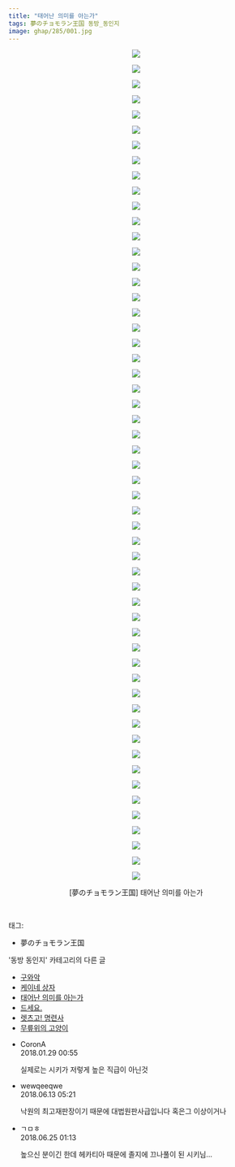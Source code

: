 ```yaml
---
title: "태어난 의미를 아는가"
tags: 夢のチョモラン王国 동방_동인지
image: ghap/285/001.jpg
---
```

<div class="article">
<p style="text-align: center; clear: none; float: none;"><img src="{{ site.nasurl }}/ghap/285/001.jpg"/></p>
<p style="text-align: center; clear: none; float: none;"><img src="{{ site.nasurl }}/ghap/285/002.jpg"/></p>
<p style="text-align: center; clear: none; float: none;"><img src="{{ site.nasurl }}/ghap/285/003.jpg"/></p>
<p style="text-align: center; clear: none; float: none;"><img src="{{ site.nasurl }}/ghap/285/004.jpg"/></p>
<p style="text-align: center; clear: none; float: none;"><img src="{{ site.nasurl }}/ghap/285/005.jpg"/></p>
<p style="text-align: center; clear: none; float: none;"><img src="{{ site.nasurl }}/ghap/285/006.jpg"/></p>
<p style="text-align: center; clear: none; float: none;"><img src="{{ site.nasurl }}/ghap/285/007.jpg"/></p>
<p style="text-align: center; clear: none; float: none;"><img src="{{ site.nasurl }}/ghap/285/008.jpg"/></p>
<p style="text-align: center; clear: none; float: none;"><img src="{{ site.nasurl }}/ghap/285/009.jpg"/></p>
<p style="text-align: center; clear: none; float: none;"><img src="{{ site.nasurl }}/ghap/285/010.jpg"/></p>
<p style="text-align: center; clear: none; float: none;"><img src="{{ site.nasurl }}/ghap/285/011.jpg"/></p>
<p style="text-align: center; clear: none; float: none;"><img src="{{ site.nasurl }}/ghap/285/012.jpg"/></p>
<p style="text-align: center; clear: none; float: none;"><img src="{{ site.nasurl }}/ghap/285/013.jpg"/></p>
<p style="text-align: center; clear: none; float: none;"><img src="{{ site.nasurl }}/ghap/285/014.jpg"/></p>
<p style="text-align: center; clear: none; float: none;"><img src="{{ site.nasurl }}/ghap/285/015.jpg"/></p>
<p style="text-align: center; clear: none; float: none;"><img src="{{ site.nasurl }}/ghap/285/016.jpg"/></p>
<p style="text-align: center; clear: none; float: none;"><img src="{{ site.nasurl }}/ghap/285/017.jpg"/></p>
<p style="text-align: center; clear: none; float: none;"><img src="{{ site.nasurl }}/ghap/285/018.jpg"/></p>
<p style="text-align: center; clear: none; float: none;"><img src="{{ site.nasurl }}/ghap/285/019.jpg"/></p>
<p style="text-align: center; clear: none; float: none;"><img src="{{ site.nasurl }}/ghap/285/020.jpg"/></p>
<p style="text-align: center; clear: none; float: none;"><img src="{{ site.nasurl }}/ghap/285/021.jpg"/></p>
<p style="text-align: center; clear: none; float: none;"><img src="{{ site.nasurl }}/ghap/285/022.jpg"/></p>
<p style="text-align: center; clear: none; float: none;"><img src="{{ site.nasurl }}/ghap/285/023.jpg"/></p>
<p style="text-align: center; clear: none; float: none;"><img src="{{ site.nasurl }}/ghap/285/024.jpg"/></p>
<p style="text-align: center; clear: none; float: none;"><img src="{{ site.nasurl }}/ghap/285/025.jpg"/></p>
<p style="text-align: center; clear: none; float: none;"><img src="{{ site.nasurl }}/ghap/285/026.jpg"/></p>
<p style="text-align: center; clear: none; float: none;"><img src="{{ site.nasurl }}/ghap/285/027.jpg"/></p>
<p style="text-align: center; clear: none; float: none;"><img src="{{ site.nasurl }}/ghap/285/028.jpg"/></p>
<p style="text-align: center; clear: none; float: none;"><img src="{{ site.nasurl }}/ghap/285/029.jpg"/></p>
<p style="text-align: center; clear: none; float: none;"><img src="{{ site.nasurl }}/ghap/285/030.jpg"/></p>
<p style="text-align: center; clear: none; float: none;"><img src="{{ site.nasurl }}/ghap/285/031.jpg"/></p>
<p style="text-align: center; clear: none; float: none;"><img src="{{ site.nasurl }}/ghap/285/032.jpg"/></p>
<p style="text-align: center; clear: none; float: none;"><img src="{{ site.nasurl }}/ghap/285/033.jpg"/></p>
<p style="text-align: center; clear: none; float: none;"><img src="{{ site.nasurl }}/ghap/285/034.jpg"/></p>
<p style="text-align: center; clear: none; float: none;"><img src="{{ site.nasurl }}/ghap/285/035.jpg"/></p>
<p style="text-align: center; clear: none; float: none;"><img src="{{ site.nasurl }}/ghap/285/036.jpg"/></p>
<p style="text-align: center; clear: none; float: none;"><img src="{{ site.nasurl }}/ghap/285/037.jpg"/></p>
<p style="text-align: center; clear: none; float: none;"><img src="{{ site.nasurl }}/ghap/285/038.jpg"/></p>
<p style="text-align: center; clear: none; float: none;"><img src="{{ site.nasurl }}/ghap/285/039.jpg"/></p>
<p style="text-align: center; clear: none; float: none;"><img src="{{ site.nasurl }}/ghap/285/040.jpg"/></p>
<p style="text-align: center; clear: none; float: none;"><img src="{{ site.nasurl }}/ghap/285/041.jpg"/></p>
<p style="text-align: center; clear: none; float: none;"><img src="{{ site.nasurl }}/ghap/285/042.jpg"/></p>
<p style="text-align: center; clear: none; float: none;"><img src="{{ site.nasurl }}/ghap/285/043.jpg"/></p>
<p style="text-align: center; clear: none; float: none;"><img src="{{ site.nasurl }}/ghap/285/044.jpg"/></p>
<p style="text-align: center; clear: none; float: none;"><img src="{{ site.nasurl }}/ghap/285/045.jpg"/></p>
<p style="text-align: center; clear: none; float: none;"><img src="{{ site.nasurl }}/ghap/285/046.jpg"/></p>
<p style="text-align: center; clear: none; float: none;"><img src="{{ site.nasurl }}/ghap/285/047.jpg"/></p>
<p style="text-align: center; clear: none; float: none;"><img src="{{ site.nasurl }}/ghap/285/048.jpg"/></p>
<p style="text-align: center; clear: none; float: none;"><img src="{{ site.nasurl }}/ghap/285/049.jpg"/></p>
<p style="text-align: center; clear: none; float: none;"><img src="{{ site.nasurl }}/ghap/285/050.jpg"/></p>
<p style="text-align: center; clear: none; float: none;"><img src="{{ site.nasurl }}/ghap/285/051.jpg"/></p>
<p style="text-align: center; clear: none; float: none;"><img src="{{ site.nasurl }}/ghap/285/052.jpg"/></p>
<p style="text-align: center; clear: none; float: none;"><img src="{{ site.nasurl }}/ghap/285/053.jpg"/></p>
<p style="text-align: center; clear: none; float: none;"><img src="{{ site.nasurl }}/ghap/285/054.jpg"/></p>
<p style="text-align: center; clear: none; float: none;"><img src="{{ site.nasurl }}/ghap/285/055.jpg"/></p>
<p style="text-align: center; clear: none; float: none;">[夢のチョモラン王国] 태어난 의미를 아는가</p>
<p><br/></p>
</div><div class="tagTrail">
<p>태그: </p>
<ul>
<li>夢のチョモラン王国</li>
</ul>
</div><div class="another">
<p>'동방 동인지' 카테고리의 다른 글</p>
<ul>
<li><a href="/2016-06-19-ghap_287">구와악</a></li>
<li><a href="/2016-06-19-ghap_286">케이네 상자</a></li>
<li><a href="/2016-06-19-ghap_285">태어난 의미를 아는가</a></li>
<li><a href="/2016-06-19-ghap_283">드세요.</a></li>
<li><a href="/2016-06-19-ghap_282">렛츠고! 명련사</a></li>
<li><a href="/2016-06-19-ghap_281">무릎위의 고양이</a></li>
</ul>
</div><div class="cb_module cb_fluid">
<div class="cb_wrt cb_profile">
<div class="comment">
<ul>
<li class="cb_thumb_off" id="comment15185930">
<div class="cb_comment_area">
<div class="cb_info_area">
<div class="cb_section">
<span class="cb_nick_name">CoronA</span>
</div>
<div class="cb_section">
<span class="cb_date">2018.01.29 00:55 </span>
</div>
</div>
<div class="cb_dsc_comment">
<p class="cb_dsc">
											실제로는 시키가 저렇게 높은 직급이 아닌것
										</p>
</div>
</div></li>
<li class="cb_thumb_off" id="comment15269943">
<div class="cb_comment_area">
<div class="cb_info_area">
<div class="cb_section">
<span class="cb_nick_name">wewqeeqwe</span>
</div>
<div class="cb_section">
<span class="cb_date">2018.06.13 05:21 </span>
</div>
</div>
<div class="cb_dsc_comment">
<p class="cb_dsc">
											낙원의 최고재판장이기 때문에 대법원판사급입니다 혹은그 이상이거나<br/>
</p>
</div>
</div></li>
<li class="cb_thumb_off" id="comment15276391">
<div class="cb_comment_area">
<div class="cb_info_area">
<div class="cb_section">
<span class="cb_nick_name">ㄱㅁㅎ</span>
</div>
<div class="cb_section">
<span class="cb_date">2018.06.25 01:13 </span>
</div>
</div>
<div class="cb_dsc_comment">
<p class="cb_dsc">
											높으신 분이긴 한데 헤카티아 때문에 졸지에 끄나풀이 된 시키님...
										</p>
</div>
</div></li>
</ul>
</div>
</div><!-- commentList close -->
</div>